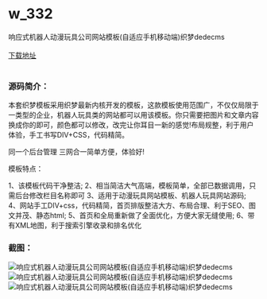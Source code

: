 # w_332
响应式机器人动漫玩具公司网站模板(自适应手机移动端)织梦dedecms
<br/></br>
[下载地址](https://www.uuid2.com/332.html "下载地址")
<br/></br>
<h3>源码简介：</h3>
<p>本套织梦模板采用织梦最新内核开发的模板，这款模板使用范围广，不仅仅局限于一类型的企业，机器人玩具类的网站都可以用该模板。你只需要把图片和文章内容换成你的即可，颜色都可以修改，改完让你耳目一新的感觉!布局规整，利于用户体验，手工书写DIV+CSS，代码精简。<p>
<p>同一个后台管理 三网合一简单方便，体验好!<p>
<p>模板特点：<p>
<p>1、该模板代码干净整洁;
2、相当简洁大气高端，模板简单，全部已数据调用，只需后台修改栏目名称即可
3、适用于动漫玩具网站模板、机器人玩具网站源码;
4、网站手工DIV+css，代码精简，首页排版整洁大方、布局合理、利于SEO、图文并茂、静态html;
5、首页和全局重新做了全面优化，方便大家无缝使用;
6、带有XML地图，利于搜索引擎收录和排名优化<p>
<h3>截图：</h3>
<img src="https://www.uuid2.com/wp-content/uploads/img/202105/7aae702818.jpg" alt="响应式机器人动漫玩具公司网站模板(自适应手机移动端)织梦dedecms"><img src="https://www.uuid2.com/wp-content/uploads/img/202105/7aae702350.jpg" alt="响应式机器人动漫玩具公司网站模板(自适应手机移动端)织梦dedecms"><img src="https://www.uuid2.com/wp-content/uploads/img/202105/c7cce44433.jpg" alt="响应式机器人动漫玩具公司网站模板(自适应手机移动端)织梦dedecms">
